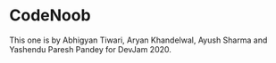 # CodeNoob
This one is by Abhigyan Tiwari, Aryan Khandelwal, Ayush Sharma and Yashendu Paresh Pandey for DevJam 2020.
